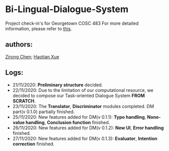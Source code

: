 # Bi-Lingual-Dialogue-System
Project check-in's for Georgetown COSC 483
For more detailed information, please refer to [this](https://github.com/RexZChen/Bi-Lingual-Dialogue-System).

## authors: 
[Zirong Chen](https://github.com/RexZChen); [Haotian Xue](https://github.com/HaotianXue)

## Logs:

* 21/11/2020: **Preliminary structure** decided.
* 22/11/2020: Due to the limitation of our computational resource, we decided to compose our Task-oriented Dialogue System **FROM SCRATCH**.
* 23/11/2020: The **Translator**, **Discriminator** modules completed. DM part(v 0.1.0) partially finished.
* 25/11/2020: New features added for DM(v 0.1.1): **Typo handling**, **None-value handling**, **Conclusion function** finished.
* 26/11/2020: New features added for DM(v 0.1.2): **New UI**, **Error handling** finished.
* 27/11/2020: New features added for DM(v 0.1.3): **Evaluator**, **Intention correction** finished.
